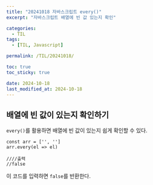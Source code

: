 ```yaml
---
title: "20241018 자바스크립트 every()"
excerpt: "자바스크립트 배열에 빈 값 있는지 확인"

categories:
  - TIL
tags:
  - [TIL, Javascript]

permalink: /TIL/20241018/

toc: true
toc_sticky: true

date: 2024-10-18
last_modified_at: 2024-10-18
---
```


## 배열에 빈 값이 있는지 확인하기
```every()```를 활용하면 배열에 빈 값이 있는지 쉽게 확인할 수 있다.
```
const arr = ['', '']
arr.every(el => el)

////출력
//false
```
이 코드를 입력하면 ```false```를 반환한다.

<br><br><br>
